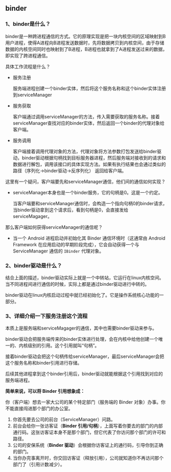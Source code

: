 ## binder

### 1、binder是什么？

binder是一种跨进程通信的方式。它的原理实现是把一块内核空间的区域映射到B用户进程，使得A进程向B进程发送数据时，先将数据拷贝到内核空间，由于存储数据的内核空间同时也映射到了B进程，B进程也就拿到了A进程发送过来的数据，即实现了跨进程通信。

具体工作流程是什么？

- 服务注册

  服务端进程创建一个binder实体，然后将这个服务名称和这个binder实体注册到serviceManager

- 服务获取

  客户端通过调用serviceManager的方法，传入需要获取的服务名称。接着serviceManager查找对应的binder实体，然后返回一个binder的代理对象给客户端。

- 服务调用

  客户端接着调用代理对象的方法，代理对象将方法参数打包发送给binder驱动，binder驱动根据句柄找到目标服务器进程，然后服务端对接收到的请求和数据进行解包，调用该接口的具体实现方法。如果有执行结果也会通过类似的路径（序列化->binder驱动->反序列化） 返回给客户端。

这里有一个疑问，客户端要先和serviceManager通信，他们间的通信如何实现？

- serviceManager本身也是一个binder服务，它的句柄是0。这是一个约定。

  当客户端要和serviceManager通信时，会构造一个指向句柄0的binder请求，当binder驱动拿到这个请求后，看到句柄是0，会直接发给serviceMagager。

那么客户端如何获得serviceManager的通信呢？

- 当一个 Android 进程启动并初始化其 Binder 通信环境时（这通常由 Android Framework 在应用启动的早期阶段完成），它会自动获得一个与 ServiceManager 通信的 `IBinder` 代理对象。

### 2、binder驱动是什么？

结合上面的描述，binder驱动实际上就是一个中转站，它运行在linux内核空间。当不同进程间进行通信的时候，实际上都是通过binder驱动进行中转的。

binder驱动在linux内核启动过程中就已经初始化了。它是操作系统核心功能的一部分。

### 3、详细介绍一下服务注册这个流程

本质上是服务端和serviceMagager的通信，其中也需要binder驱动来参与。

binder驱动会把服务端传来的binder实体进行处理，会在内核中给他创建一个唯一的、内核级别的引用。这个引用就叫“句柄”。

接着binder驱动会把这个句柄传给serviceManager，最后serviceManager会把这个服务名称和binder引用进行存储。

后续其他进程拿到这个binder引用后，binder驱动就能根据这个引用找到对应的服务端进程。

**简单来说，可以将 Binder 引用想象成：**

你（客户端）想去一家大公司的某个特定部门（服务端的 Binder 对象）办事。你不能直接闯进那个部门的办公室。

1. 你首先要去公司的前台（ServiceManager）问路。
2. 前台会给你一张访客证（**Binder 引用/句柄**），上面写着你要去的部门的内部通行码。这张访客证本身不是那个部门，但它代表了你访问那个部门的许可和路径。
3. 公司的安保系统（**Binder 驱动**）会根据你访客证上的通行码，引导你到正确的部门。
4. 当你办完事离开时，你交回访客证（释放引用），公司就知道你不再访问那个部门了（引用计数减少）。









